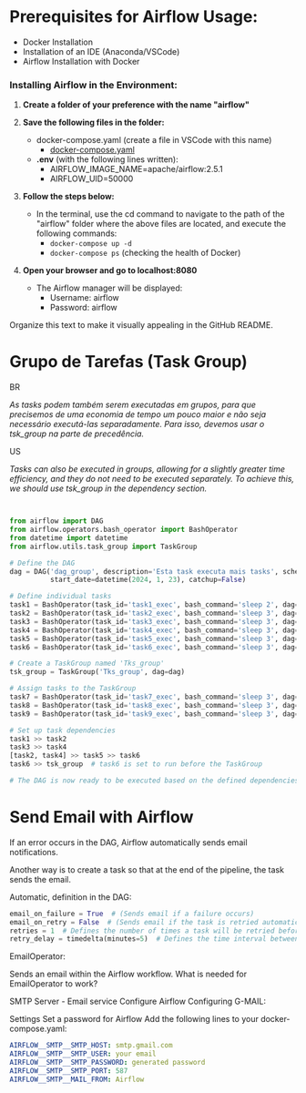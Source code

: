 
# **Prerequisites for Airflow Usage:**

- Docker Installation
- Installation of an IDE (Anaconda/VSCode)
- Airflow Installation with Docker

### Installing Airflow in the Environment:
1.	**Create a folder of your preference with the name "airflow"**

2.	**Save the following files in the folder:**

	- docker-compose.yaml (create a file in VSCode with this name)
		-	[docker-compose.yaml](https://airflow.apache.org/docs/apache-airflow/2.5.1/docker-compose.yaml)
	- **.env** (with the following lines written):
		- AIRFLOW_IMAGE_NAME=apache/airflow:2.5.1
		- AIRFLOW_UID=50000

3.	**Follow the steps below:**

	- In the terminal, use the cd command to navigate to the path of the "airflow" folder where the above files are located, and execute the following commands:
		- `docker-compose up -d`
		- `docker-compose ps`  (checking the health of Docker)

4.	**Open your browser and go to localhost:8080**

	- The Airflow manager will be displayed:
		-	Username: airflow
		-	Password: airflow

Organize this text to make it visually appealing in the GitHub README.






# Grupo de Tarefas (Task Group)
BR

*As tasks podem também serem executadas em grupos, para que precisemos de uma economia de tempo um pouco maior e não seja necessário executá-las separadamente. 
Para isso, devemos usar o tsk_group na parte de precedência.*

US

*Tasks can also be executed in groups, allowing for a slightly greater time efficiency, and they do not need to be executed separately. 
To achieve this, we should use tsk_group in the dependency section.*



```python


from airflow import DAG
from airflow.operators.bash_operator import BashOperator
from datetime import datetime
from airflow.utils.task_group import TaskGroup

# Define the DAG
dag = DAG('dag_group', description='Esta task executa mais tasks', schedule_interval=None,
          start_date=datetime(2024, 1, 23), catchup=False)

# Define individual tasks
task1 = BashOperator(task_id='task1_exec', bash_command='sleep 2', dag=dag)
task2 = BashOperator(task_id='task2_exec', bash_command='sleep 3', dag=dag)
task3 = BashOperator(task_id='task3_exec', bash_command='sleep 3', dag=dag)
task4 = BashOperator(task_id='task4_exec', bash_command='sleep 3', dag=dag)
task5 = BashOperator(task_id='task5_exec', bash_command='sleep 3', dag=dag)
task6 = BashOperator(task_id='task6_exec', bash_command='sleep 3', dag=dag)

# Create a TaskGroup named 'Tks_group'
tsk_group = TaskGroup('Tks_group', dag=dag)

# Assign tasks to the TaskGroup
task7 = BashOperator(task_id='task7_exec', bash_command='sleep 3', dag=dag, task_group=tsk_group)
task8 = BashOperator(task_id='task8_exec', bash_command='sleep 3', dag=dag, task_group=tsk_group)
task9 = BashOperator(task_id='task9_exec', bash_command='sleep 3', dag=dag, task_group=tsk_group)

# Set up task dependencies
task1 >> task2
task3 >> task4
[task2, task4] >> task5 >> task6
task6 >> tsk_group  # task6 is set to run before the TaskGroup

# The DAG is now ready to be executed based on the defined dependencies and schedule.
```

# Send Email with Airflow 

If an error occurs in the DAG, Airflow automatically sends email notifications.

Another way is to create a task so that at the end of the pipeline, the task sends the email.

Automatic, definition in the DAG:

```python
email_on_failure = True  # (Sends email if a failure occurs)
email_on_retry = False  # (Sends email if the task is retried automatically)
retries = 1  # Defines the number of times a task will be retried before failing permanently
retry_delay = timedelta(minutes=5)  # Defines the time interval between retries
```

EmailOperator:

Sends an email within the Airflow workflow. What is needed for EmailOperator to work?

SMTP Server - Email service
Configure Airflow
Configuring G-MAIL:

Settings
Set a password for Airflow
Add the following lines to your docker-compose.yaml:

```yaml
AIRFLOW__SMTP__SMTP_HOST: smtp.gmail.com
AIRFLOW__SMTP__SMTP_USER: your email
AIRFLOW__SMTP__SMTP_PASSWORD: generated password
AIRFLOW__SMTP__SMTP_PORT: 587
AIRFLOW__SMTP__MAIL_FROM: Airflow
```


